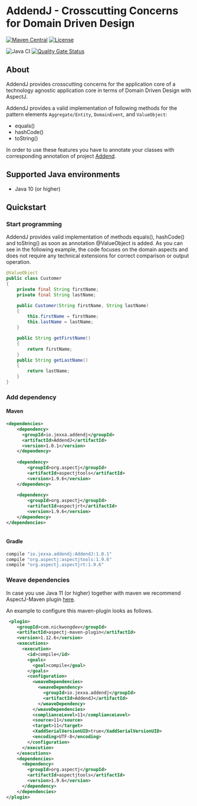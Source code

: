 # AddendJ - Crosscutting Concerns for Domain Driven Design 

[![Maven Central](https://img.shields.io/maven-central/v/io.jexxa.addendj/AddendJ)](https://maven-badges.herokuapp.com/maven-central/io.jexxa.addendj/AddendJ/) [![License](https://img.shields.io/badge/License-Apache%202.0-blue.svg)](https://opensource.org/licenses/Apache-2.0)

![Java CI](https://github.com/repplix/AddendJ/workflows/Java%20CI/badge.svg) [![Quality Gate Status](https://sonarcloud.io/api/project_badges/measure?project=io.jexxa.addendj%3AAddendJ&metric=alert_status)](https://sonarcloud.io/dashboard?id=io.jexxa.addendj%3AAddendJ)

## About
AddendJ provides crosscutting concerns for the application core of a technology agnostic application core in terms of Domain Driven Design with AspectJ. 

AddendJ provides a valid implementation of following methods for the pattern elements `Aggregate/Entity`, `DomainEvent`, and `ValueObject`:
* equals()
* hashCode()
* toString()

In order to use these features you have to annotate your classes with corresponding annotation of project [Addend](https://github.com/repplix/Addend).                 

## Supported Java environments

*   Java 10 (or higher)

## Quickstart

### Start programming 

AddendJ provides valid implementation of methods equals(), hashCode() and toString() as soon as annotation @ValueObject is added. As you can see in the following example, the code focuses on the domain aspects and does not require any technical extensions for correct comparison or output operation. 


```Java
@ValueObject
public class Customer
{
    private final String firstName; 
    private final String lastName; 

    public Customer(String firstName, String lastName)
    {
        this.firstName = firstName;
        this.lastName = lastName;
    }

    public String getFirstName()
    {
        return firstName;
    }
    public String getLastName()
    {
        return lastName;
    }
}
```

### Add dependency

#### Maven

```xml      
<dependencies>
    <dependency>
      <groupId>io.jexxa.addendj</groupId>
      <artifactId>AddendJ</artifactId>
      <version>1.0.1</version>
    </dependency>
    
    <dependency>
        <groupId>org.aspectj</groupId>
        <artifactId>aspectjtools</artifactId>
        <version>1.9.6</version>
    </dependency>
    
    <dependency>
        <groupId>org.aspectj</groupId>
        <artifactId>aspectjrt</artifactId>
        <version>1.9.6</version>
    </dependency>
</dependencies>
 
```

#### Gradle

```gradle
compile "io.jexxa.addendj:AddendJ:1.0.1"
compile "org.aspectj:aspectjtools:1.9.6"
compile "org.aspectj.aspectjrt:1.9.6"
```          

### Weave dependencies

In case you use Java 11 (or higher) together with maven we recommend AspectJ-Maven plugin [here](https://github.com/nickwongdev/aspectj-maven-plugin).  

An example to configure this maven-plugin looks as follows.    
```xml
 <plugin>
    <groupId>com.nickwongdev</groupId>
    <artifactId>aspectj-maven-plugin</artifactId>
    <version>1.12.6</version>
    <executions>
      <execution>
        <id>compile</id>
        <goals>
          <goal>compile</goal>
        </goals>
        <configuration>
          <weaveDependencies>
            <weaveDependency>
              <groupId>io.jexxa.addendj</groupId>
              <artifactId>AddendJ</artifactId>
            </weaveDependency>
          </weaveDependencies>
          <complianceLevel>11</complianceLevel>
          <source>11</source>
          <target>11</target>
          <XaddSerialVersionUID>true</XaddSerialVersionUID>
          <encoding>UTF-8</encoding>
        </configuration>
      </execution>
    </executions>
    <dependencies>
      <dependency>
        <groupId>org.aspectj</groupId>
        <artifactId>aspectjtools</artifactId>
        <version>1.9.6</version>
      </dependency>
    </dependencies>
</plugin>
 ```

